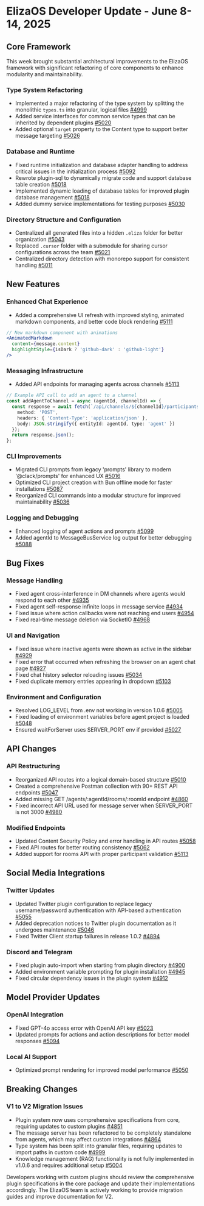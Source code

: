 # ElizaOS Developer Update - June 8-14, 2025

## Core Framework

This week brought substantial architectural improvements to the ElizaOS framework with significant refactoring of core components to enhance modularity and maintainability.

### Type System Refactoring
- Implemented a major refactoring of the type system by splitting the monolithic `types.ts` into granular, logical files [#4999](https://github.com/elizaos/eliza/pull/4999)
- Added service interfaces for common service types that can be inherited by dependent plugins [#5020](https://github.com/elizaos/eliza/pull/5020)
- Added optional `target` property to the Content type to support better message targeting [#5026](https://github.com/elizaos/eliza/pull/5026)

### Database and Runtime
- Fixed runtime initialization and database adapter handling to address critical issues in the initialization process [#5092](https://github.com/elizaos/eliza/pull/5092)
- Rewrote plugin-sql to dynamically migrate code and support database table creation [#5018](https://github.com/elizaos/eliza/pull/5018)
- Implemented dynamic loading of database tables for improved plugin database management [#5018](https://github.com/elizaos/eliza/pull/5018)
- Added dummy service implementations for testing purposes [#5030](https://github.com/elizaos/eliza/pull/5030)

### Directory Structure and Configuration
- Centralized all generated files into a hidden `.eliza` folder for better organization [#5043](https://github.com/elizaos/eliza/pull/5043)
- Replaced `.cursor` folder with a submodule for sharing cursor configurations across the team [#5021](https://github.com/elizaos/eliza/pull/5021)
- Centralized directory detection with monorepo support for consistent handling [#5011](https://github.com/elizaos/eliza/pull/5011)

## New Features

### Enhanced Chat Experience
- Added a comprehensive UI refresh with improved styling, animated markdown components, and better code block rendering [#5111](https://github.com/elizaos/eliza/pull/5111)
```jsx
// New markdown component with animations
<AnimatedMarkdown
  content={message.content}
  highlightStyle={isDark ? 'github-dark' : 'github-light'}
/>
```

### Messaging Infrastructure
- Added API endpoints for managing agents across channels [#5113](https://github.com/elizaos/eliza/pull/5113)
```typescript
// Example API call to add an agent to a channel
const addAgentToChannel = async (agentId, channelId) => {
  const response = await fetch(`/api/channels/${channelId}/participants`, {
    method: 'POST',
    headers: { 'Content-Type': 'application/json' },
    body: JSON.stringify({ entityId: agentId, type: 'agent' })
  });
  return response.json();
};
```

### CLI Improvements
- Migrated CLI prompts from legacy 'prompts' library to modern '@clack/prompts' for enhanced UX [#5016](https://github.com/elizaos/eliza/pull/5016)
- Optimized CLI project creation with Bun offline mode for faster installations [#5087](https://github.com/elizaos/eliza/pull/5087)
- Reorganized CLI commands into a modular structure for improved maintainability [#5036](https://github.com/elizaos/eliza/pull/5036)

### Logging and Debugging
- Enhanced logging of agent actions and prompts [#5099](https://github.com/elizaos/eliza/pull/5099)
- Added agentId to MessageBusService log output for better debugging [#5088](https://github.com/elizaos/eliza/pull/5088)

## Bug Fixes

### Message Handling
- Fixed agent cross-interference in DM channels where agents would respond to each other [#4935](https://github.com/elizaos/eliza/pull/4935)
- Fixed agent self-response infinite loops in message service [#4934](https://github.com/elizaos/eliza/pull/4934)
- Fixed issue where action callbacks were not reaching end users [#4954](https://github.com/elizaos/eliza/pull/4954)
- Fixed real-time message deletion via SocketIO [#4968](https://github.com/elizaos/eliza/pull/4968)

### UI and Navigation
- Fixed issue where inactive agents were shown as active in the sidebar [#4929](https://github.com/elizaos/eliza/pull/4929)
- Fixed error that occurred when refreshing the browser on an agent chat page [#4927](https://github.com/elizaos/eliza/pull/4927)
- Fixed chat history selector reloading issues [#5034](https://github.com/elizaos/eliza/pull/5034)
- Fixed duplicate memory entries appearing in dropdown [#5103](https://github.com/elizaos/eliza/pull/5103)

### Environment and Configuration
- Resolved LOG_LEVEL from .env not working in version 1.0.6 [#5005](https://github.com/elizaos/eliza/pull/5005)
- Fixed loading of environment variables before agent project is loaded [#5048](https://github.com/elizaos/eliza/pull/5048)
- Ensured waitForServer uses SERVER_PORT env if provided [#5027](https://github.com/elizaos/eliza/pull/5027)

## API Changes

### API Restructuring
- Reorganized API routes into a logical domain-based structure [#5010](https://github.com/elizaos/eliza/pull/5010)
- Created a comprehensive Postman collection with 90+ REST API endpoints [#5047](https://github.com/elizaos/eliza/pull/5047)
- Added missing GET /agents/:agentId/rooms/:roomId endpoint [#4860](https://github.com/elizaos/eliza/pull/4860)
- Fixed incorrect API URL used for message server when SERVER_PORT is not 3000 [#4980](https://github.com/elizaos/eliza/pull/4980)

### Modified Endpoints
- Updated Content Security Policy and error handling in API routes [#5058](https://github.com/elizaos/eliza/pull/5058)
- Fixed API routes for better routing consistency [#5062](https://github.com/elizaos/eliza/pull/5062)
- Added support for rooms API with proper participant validation [#5113](https://github.com/elizaos/eliza/pull/5113)

## Social Media Integrations

### Twitter Updates
- Updated Twitter plugin configuration to replace legacy username/password authentication with API-based authentication [#5055](https://github.com/elizaos/eliza/pull/5055)
- Added deprecation notices to Twitter plugin documentation as it undergoes maintenance [#5046](https://github.com/elizaos/eliza/pull/5046)
- Fixed Twitter Client startup failures in release 1.0.2 [#4894](https://github.com/elizaos/eliza/issues/4894)

### Discord and Telegram
- Fixed plugin auto-import when starting from plugin directory [#4900](https://github.com/elizaos/eliza/pull/4900)
- Added environment variable prompting for plugin installation [#4945](https://github.com/elizaos/eliza/pull/4945)
- Fixed circular dependency issues in the plugin system [#4912](https://github.com/elizaos/eliza/issues/4912)

## Model Provider Updates

### OpenAI Integration
- Fixed GPT-4o access error with OpenAI API key [#5023](https://github.com/elizaos/eliza/issues/5023)
- Updated prompts for actions and action descriptions for better model responses [#5094](https://github.com/elizaos/eliza/pull/5094)

### Local AI Support
- Optimized prompt rendering for improved model performance [#5050](https://github.com/elizaos/eliza/pull/5050)

## Breaking Changes

### V1 to V2 Migration Issues
- Plugin system now uses comprehensive specifications from core, requiring updates to custom plugins [#4851](https://github.com/elizaos/eliza/pull/4851)
- The message server has been refactored to be completely standalone from agents, which may affect custom integrations [#4864](https://github.com/elizaos/eliza/pull/4864)
- Type system has been split into granular files, requiring updates to import paths in custom code [#4999](https://github.com/elizaos/eliza/pull/4999)
- Knowledge management (RAG) functionality is not fully implemented in v1.0.6 and requires additional setup [#5004](https://github.com/elizaos/eliza/issues/5004)

Developers working with custom plugins should review the comprehensive plugin specifications in the core package and update their implementations accordingly. The ElizaOS team is actively working to provide migration guides and improve documentation for V2.